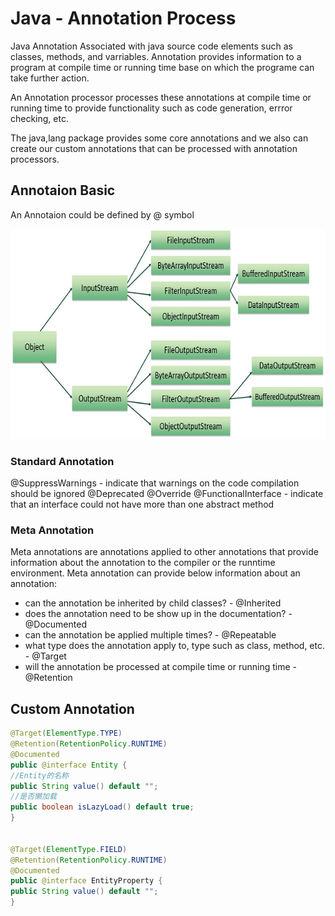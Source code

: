 # Java - Annotation Process

Java Annotation Associated with java source code elements such as classes, methods, and varriables.
Annotation provides information to a program at compile time or running time base on which the programe can take further action.

An Annotation processor processes these annotations at compile time or running time to provide functionality such as code generation, errror checking, etc.

The java,lang package provides some core annotations and we also can create our custom annotations that can be processed with annotation processors.

## Annotaion Basic
An Annotaion could be defined by @ symbol

![](../../images/file_io.jpg)

### Standard Annotation

@SuppressWarnings - indicate that warnings on the code compilation should be ignored
@Deprecated
@Override
@FunctionalInterface - indicate that an interface could not have more than one abstract method

### Meta Annotation
Meta annotations are annotations applied to other annotations that provide information about the annotation to the compiler or the runntime environment.
Meta annotation can provide below information about an annotation:
* can the annotation be inherited by child classes? - @Inherited
* does the annotation need to be show up in the documentation? - @Documented
* can the annotation be applied multiple times? - @Repeatable
* what type does the annotation apply to, type such as class, method, etc. - @Target
* will the annotation be processed at compile time or running time - @Retention

## Custom Annotation
```java
@Target(ElementType.TYPE)
@Retention(RetentionPolicy.RUNTIME)
@Documented
public @interface Entity {
//Entity的名称
public String value() default "";
//是否懒加载
public boolean isLazyLoad() default true;
}


@Target(ElementType.FIELD)
@Retention(RetentionPolicy.RUNTIME)
@Documented
public @interface EntityProperty {
public String value() default "";
}
```


